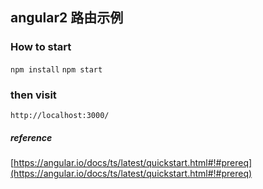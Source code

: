 ## angular2 路由示例

### How to start
`npm install`
`npm start`

### then visit 
`http://localhost:3000/`

##### reference
[https://angular.io/docs/ts/latest/quickstart.html#!#prereq](https://angular.io/docs/ts/latest/quickstart.html#!#prereq)